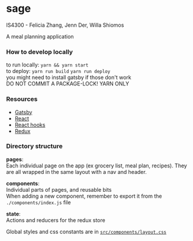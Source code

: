 # sage
IS4300 - Felicia Zhang, Jenn Der, Willa Shiomos

A meal planning application

### How to develop locally
to run locally: `yarn && yarn start`  
to deploy: `yarn run build` `yarn run deploy`  
you might need to install gatsby if those don't work  
DO NOT COMMIT A PACKAGE-LOCK! YARN ONLY

### Resources
- [Gatsby](https://www.gatsbyjs.org/)
- [React](https://reactjs.org/)
- [React hooks](https://reactjs.org/docs/hooks-intro.html)
- [Redux](https://redux.js.org/)

### Directory structure
**pages**:  
Each individual page on the app (ex grocery list, meal plan, recipes). They are all wrapped in the same layout with a nav and header.

**components**:  
Individual parts of pages, and reusable bits  
When adding a new component, remember to export it from the `./components/index.js` file

**state**:  
Actions and reducers for the redux store

Global styles and css constants are in [`src/components/layout.css`](./src/components/layout.css)
